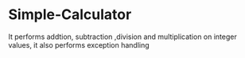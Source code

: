 # Simple-Calculator
It performs addtion, subtraction ,division and multiplication on integer values, 
it also performs exception handling
